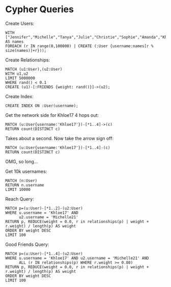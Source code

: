 # Cypher Queries

Create Users:

    WITH ["Jennifer","Michelle","Tanya","Julie","Christie","Sophie","Amanda","Khloe","Sarah","Kaylee"] AS names 
    FOREACH (r IN range(0,100000) | CREATE (:User {username:names[r % size(names)]+r}));

Create Relationships:

    MATCH (u1:User),(u2:User)
    WITH u1,u2
    LIMIT 5000000
    WHERE rand() < 0.1
    CREATE (u1)-[:FRIENDS {weight: rand()}]->(u2);

Create Index:

    CREATE INDEX ON :User(username);


Get the network side for Khloe17 4 hops out:

    MATCH (u:User{username:'Khloe17'})-[*1..4]->(c) 
    RETURN count(DISTINCT c)

Takes about a second. Now take the arrow sign off:

    MATCH (u:User{username:'Khloe17'})-[*1..4]-(c) 
    RETURN count(DISTINCT c)

OMG, so long...
    
Get 10k usernames:

    MATCH (n:User) 
    RETURN n.username 
    LIMIT 10000    
    
Reach Query:
    
    MATCH p=(u:User)-[*1..2]-(u2:User) 
    WHERE u.username = 'Khloe17' AND
          u2.username = 'Michelle21'      
    RETURN p, REDUCE(weight = 0.0, r in relationships(p) | weight + r.weight) / length(p) AS weight
    ORDER BY weight DESC
    LIMIT 100
    
Good Friends Query:
        
    MATCH p=(u:User)-[*1..4]-(u2:User) 
    WHERE u.username = 'Khloe17' AND u2.username = 'Michelle21' AND
          ALL (r IN relationships(p) WHERE r.weight >= 0.80)
    RETURN p, REDUCE(weight = 0.0, r in relationships(p) | weight + r.weight) / length(p) AS weight
    ORDER BY weight DESC
    LIMIT 100
    